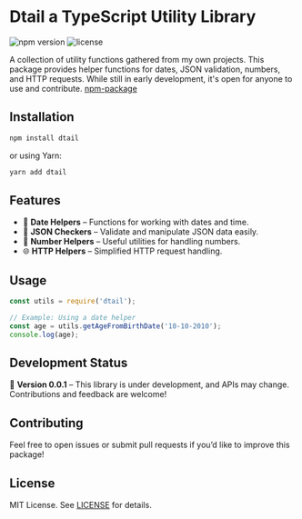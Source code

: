 # Dtail a TypeScript Utility Library

![npm version](https://img.shields.io/badge/version-0.0.1-blue)
![license](https://img.shields.io/badge/license-MIT-green)


A collection of utility functions gathered from my own projects. This package provides helper functions for dates, JSON validation, numbers, and HTTP requests. While still in early development, it's open for anyone to use and contribute.
[npm-package](https://www.npmjs.com/package/dtail)


## Installation

```sh
npm install dtail
```

or using Yarn:

```sh
yarn add dtail
```

## Features

- 📅 **Date Helpers** – Functions for working with dates and time.
- 📄 **JSON Checkers** – Validate and manipulate JSON data easily.
- 🔢 **Number Helpers** – Useful utilities for handling numbers.
- 🌐 **HTTP Helpers** – Simplified HTTP request handling.

## Usage

```js
const utils = require('dtail');

// Example: Using a date helper
const age = utils.getAgeFromBirthDate('10-10-2010');
console.log(age);
```

## Development Status

🚧 **Version 0.0.1** – This library is under development, and APIs may change. Contributions and feedback are welcome!

## Contributing

Feel free to open issues or submit pull requests if you’d like to improve this package!

## License

MIT License. See [LICENSE](./LICENSE) for details.

